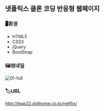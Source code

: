 ## 넷플릭스 클론 코딩 반응형 웹페이지

### 🖥환경
- HTML5
- CSS3
- jQuery
- BootStrap

### 🖼썸네일
![01-full](https://user-images.githubusercontent.com/83056872/128038998-8f86b2d1-5b61-40e0-a355-d788431229b8.jpg)

### 🏷URL
http://leap22.dothome.co.kr/netflix/
